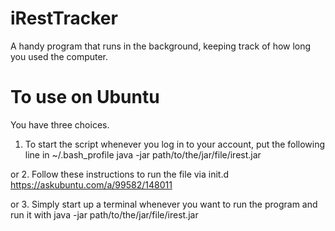 # iRestTracker
A handy program that runs in the background, keeping track of how long you used the computer.

# To use on Ubuntu
You have three choices.
1. To start the script whenever you log in to your account, put the following line in ~/.bash_profile
java -jar path/to/the/jar/file/irest.jar

or
2. Follow these instructions to run the file via init.d
https://askubuntu.com/a/99582/148011

or
3. Simply start up a terminal whenever you want to run the program and run it with
java -jar path/to/the/jar/file/irest.jar

